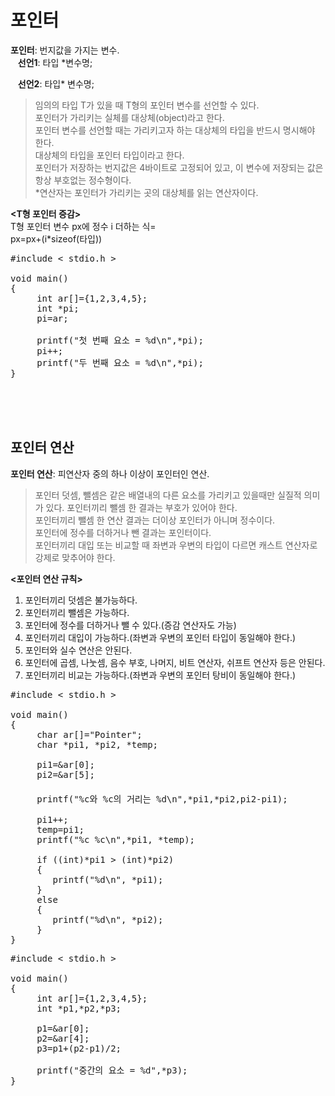 # 포인터
**포인터**: 번지값을 가지는 변수.  
&nbsp;&nbsp;&nbsp;**선언1**: 타입 *변수명;  

&nbsp;&nbsp;&nbsp;**선언2**: 타입* 변수명;  
> 임의의 타입 T가 있을 때 T형의 포인터 변수를 선언할 수 있다.  
> 포인터가 가리키는 실체를 대상체(object)라고 한다.  
> 포인터 변수를 선언할 때는 가리키고자 하는 대상체의 타입을 반드시 명시해야 한다.  
> 대상체의 타입을 포인터 타입이라고 한다.  
> 포인터가 저장하는 번지값은 4바이트로 고정되어 있고, 이 변수에 저장되는 값은 항상 부호없는 정수형이다.  
> *연산자는 포인터가 가리키는 곳의 대상체를 읽는 연산자이다.

**<T형 포인터 증감>**  
T형 포인터 변수 px에 정수 i 더하는 식=  
px=px+(i*sizeof(타입))  

<pre>#include < stdio.h >

void main()
{
     int ar[]={1,2,3,4,5};
     int *pi;
     pi=ar;
  
     printf("첫 번째 요소 = %d\n",*pi);
     pi++;
     printf("두 번째 요소 = %d\n",*pi);
}</pre><br><br><br>

## 포인터 연산
**포인터 연산**: 피연산자 중의 하나 이상이 포인터인 연산.  
> 포인터 덧셈, 뺄셈은 같은 배열내의 다른 요소를 가리키고 있을때만 실질적 의미가 있다.
> 포인터끼리 뺄셈 한 결과는 부호가 있어야 한다.  
> 포인터끼리 뺄셈 한 연산 결과는 더이상 포인터가 아니며 정수이다.  
> 포인터에 정수를 더하거나 뺀 결과는 포인터이다.  
> 포인터끼리 대입 또는 비교할 때 좌변과 우변의 타입이 다르면 캐스트 연산자로 강제로 맞추어야 한다.  

**<포인터 연산 규칙>**
1. 포인터끼리 덧셈은 불가능하다.
2. 포인터끼리 뺄셈은 가능하다.
3. 포인터에 정수를 더하거나 뺄 수 있다.(증감 연산자도 가능)
4. 포인터끼리 대입이 가능하다.(좌변과 우변의 포인터 타입이 동일해야 한다.)
5. 포인터와 실수 연산은 안된다.
6. 포인터에 곱셈, 나눗셈, 음수 부호, 나머지, 비트 연산자, 쉬프트 연산자 등은 안된다.
7. 포인터끼리 비교는 가능하다.(좌변과 우변의 포인터 탕비이 동일해야 한다.)

<pre>#include < stdio.h >

void main()
{
     char ar[]="Pointer";
     char *pi1, *pi2, *temp;

     pi1=&ar[0];
     pi2=&ar[5];
                                                              //<출력결과>
     printf("%c와 %c의 거리는 %d\n",*pi1,*pi2,pi2-pi1);        //P와 e의 거리는 5

     pi1++;
     temp=pi1;
     printf("%c %c\n",*pi1, *temp);                           //o o

     if ((int)*pi1 > (int)*pi2)
     {
        printf("%d\n", *pi1);
     }
     else
     {
        printf("%d\n", *pi2);
     }
}</pre>
<pre>#include < stdio.h >

void main()
{
     int ar[]={1,2,3,4,5};
     int *p1,*p2,*p3;

     p1=&ar[0];
     p2=&ar[4];
     p3=p1+(p2-p1)/2;

     printf("중간의 요소 = %d",*p3);
}</pre>
